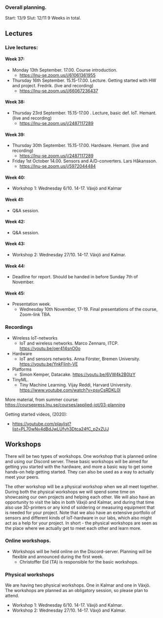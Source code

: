 
### Overall planning.

Start: 13/9
Slut: 12/11
9 Weeks in total.



## Lectures
### Live lectures:

#### Week 37:
- Monday 13th September. 17.00. Course introduction.
    - https://lnu-se.zoom.us/j/61061361955
- Thursday 16th September. 15.15-17.00. Lecture. Getting started with HW and project. Fredrik. (live and recording)
  - https://lnu-se.zoom.us/j/66067236437
#### Week 38:
- Thursday 23rd September. 15.15-17.00 . Lecture, basic def. IoT. Hemant. (live and recording)
    - https://lnu-se.zoom.us/j/2487117289
#### Week 39:
- Thursday 30th September. 15.15-17.00. Hardware. Hemant. (live and recording)
    - https://lnu-se.zoom.us/j/2487117289
- Friday 1st October 14.00. Sensors and A/D-converters. Lars Håkansson.
    - https://lnu-se.zoom.us/j/5972044484
#### Week 40:
- Workshop 1: Wednesday 6/10. 14-17. Växjö and Kalmar
#### Week 41:
- Q&A session.
#### Week 42:
- Q&A session.
#### Week 43:
- Workshop 2: Wednesday 27/10. 14-17. Växjö and Kalmar.
#### Week 44:
- Deadline for report. Should be handed in before Sunday 7th of November.
#### Week 45:
- Presentation week.
  - Wednesday 10th November, 17-19. Final presentations of the course, Zoom-link TBA.

### Recordings

- Wireless IoT-networks
    - IoT and wireless networks. Marco Zennaro, ITCP. https://youtu.be/oer414snO0o
- Hardware
    - IoT and sensors networks. Anna Förster, Bremen University. https://youtu.be/YnkFlinh-VE
- Platforms
    - Simon Kemper, Datacake. https://youtu.be/6VW4k2B0lzY
- TinyML.
    - Tiny Machine Learning. Vijay Reddi, Harvard University. https://www.youtube.com/watch?v=psyCsRDKL0I

More material, from summer course:
https://coursepress.lnu.se/courses/applied-iot/03-planning

Getting started videos, (2020):
- https://youtube.com/playlist?list=PL70wNv4dBdJwLUfvh3Dtca24fC_p2xZUJ


## Workshops

There will be two types of workshops. One workshop that is planned online and using our Discord server. These basic workshops will be aimed for getting you started with the hardware, and more a basic way to get some hands-on help getting started. They can also be used as a way to actually meet your peers.

The other workshop will be a physical workshop when we all meet together. During both the physical workshops we will spend some time on showcasing our own projects and helping each other. We will also have an opportunity to visit the labs in both Växjö and Kalmar, and during that time also use 3D-printers or any kind of soldering or measuring equipment that is needed for your project. Note that we also have an extensive portfolio of sensors and different kinds of IoT-hardware in our labs, which also might act as a help for your project. In short - the physical workshops are seen as the place where we actually get to meet each other and learn more.


### Online workshops.
- Workshops will be held online on the Discord-server. Planning will be flexible and announced during the first week.
  - Christoffer Eid (TA) is responsible for the basic workshops.

### Physical workshops
We are having two physical workshops. One in Kalmar and one in Växjö. The workshops are planned as an obligatory session, so please plan to attend.

  - Workshop 1: Wednesday 6/10. 14-17. Växjö and Kalmar.
  - Workshop 2: Wednesday 27/10. 14-17. Växjö and Kalmar.
